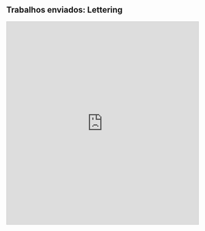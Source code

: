 ## Trabalhos enviados: Lettering

<iframe class="airtable-embed" src="https://airtable.com/embed/shrdTwOfTjJvz7ZoM?backgroundColor=blue&viewControls=on" frameborder="0" onmousewheel="" width="100%" height="533" style="background: transparent; border: 1px solid #ccc;"></iframe>